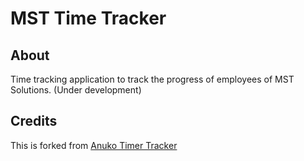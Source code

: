 # MST Time Tracker

## About
Time tracking application to track the progress of employees of MST Solutions. (Under development)

## Credits
This is forked from [Anuko Timer Tracker](https://github.com/anuko/timetracker)